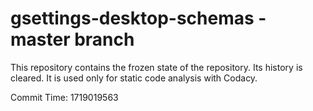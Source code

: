 # gsettings-desktop-schemas - master branch

This repository contains the frozen state of the repository.
Its history is cleared. It is used only for static code
analysis with Codacy.

Commit Time: 1719019563